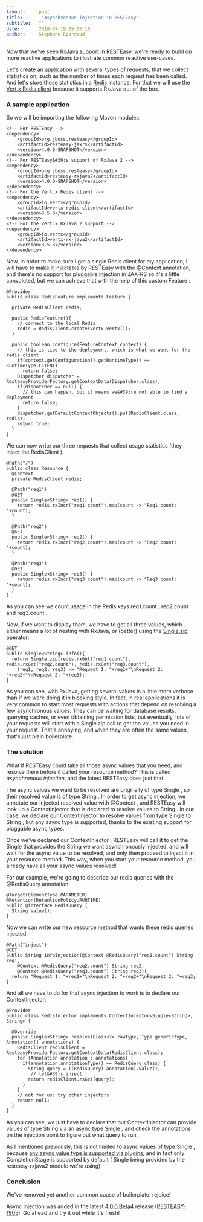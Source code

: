 ```yaml
---
layout:     post
title:       "Asynchronous injection in RESTEasy"
subtitle:   ""
date:       2018-07-19 05:05:10
author:     Stephane Epardaud
---
```


Now that we&#39;ve seen [RxJava support in RESTEasy](https://developer.jboss.org/community/resteasy/blog/2018/06/04/asynchronous-reactive-rxjava-and-beyond), we&#39;re ready to build on more reactive applications to illustrate common reactive use-cases.

Let&#39;s create an application with several types of requests, that we collect statistics on, such as the number of times each request has been called. And let&#39;s store those statistics in a [Redis](https://redis.io/) instance. For that we will use the [Vert.x Redis client](https://vertx.io/docs/vertx-redis-client/java/) because it supports RxJava out of the box.

### A sample application

So we will be importing the following Maven modules:
```
<!-- For RESTEasy -->
<dependency>
    <groupId>org.jboss.resteasy</groupId>
    <artifactId>resteasy-jaxrs</artifactId>
    <version>4.0.0-SNAPSHOT</version>
</dependency>
<!-- For RESTEasy&#39;s support of RxJava 2 -->
<dependency>
    <groupId>org.jboss.resteasy</groupId>
    <artifactId>resteasy-rxjava2</artifactId>
    <version>4.0.0-SNAPSHOT</version>
</dependency>
<!-- For the Vert.x Redis client -->
<dependency>
    <groupId>io.vertx</groupId>
    <artifactId>vertx-redis-client</artifactId>
    <version>3.5.3</version>
</dependency>
<!-- For the Vert.x RxJava 2 support -->
<dependency>
    <groupId>io.vertx</groupId>
    <artifactId>vertx-rx-java2</artifactId>
    <version>3.5.3</version>
</dependency>
```

Now, in order to make sure I get a single Redis client for my application, I will have to make it injectable by RESTEasy with the 
@Context
 annotation, and there&#39;s no support for pluggable injection in JAX-RS so it&#39;s a little convoluted, but we can achieve that with the help of this custom 
Feature
:

```
@Provider
public class RedisFeature implements Feature {

  private RedisClient redis;

  public RedisFeature(){
    // connect to the local Redis
    redis = RedisClient.create(Vertx.vertx());
  }

  public boolean configure(FeatureContext context) {
    // this is tied to the deployment, which is what we want for the redis client
    if(context.getConfiguration().getRuntimeType() == RuntimeType.CLIENT)
      return false;
    Dispatcher dispatcher = ResteasyProviderFactory.getContextData(Dispatcher.class);
    if(dispatcher == null) {
      // this can happen, but it means we&#39;re not able to find a deployment
      return false;
    }
    dispatcher.getDefaultContextObjects().put(RedisClient.class, redis);
    return true;
  }
}
```

We can now write our three requests that collect usage statistics (they inject the 
RedisClient
): 

```
@Path("/")
public class Resource {
  @Context
  private RedisClient redis;

  @Path("req1")
  @GET
  public Single<String> req1() {
    return redis.rxIncr("req1.count").map(count -> "Req1 count: "+count);
  }

  @Path("req2")
  @GET
  public Single<String> req2() {
    return redis.rxIncr("req2.count").map(count -> "Req2 count: "+count);
  }

  @Path("req3")
  @GET
  public Single<String> req3() {
    return redis.rxIncr("req3.count").map(count -> "Req3 count: "+count);
  }
}
```
As you can see we count usage in the Redis keys 
req1.count
, 
req2.count
 and 
req3.count
.

Now, if we want to display them, we have to get all three values, which either means a lot of nesting with RxJava, or (better) using the [Single.zip](http://reactivex.io/documentation/operators/zip.html) operator:

```
@GET
public Single<String> info(){
  return Single.zip(redis.rxGet("req1.count"), redis.rxGet("req2.count"), redis.rxGet("req3.count"),
    (req1, req2, req3) -> "Request 1: "+req1+"\nRequest 2: "+req2+"\nRequest 2: "+req3);  
}
```
As you can see, with RxJava, getting several values is a little more verbose than if we were doing it in blocking style. In fact, in real applications it is very common to start most requests with actions that depend on resolving a few asynchronous values. They can be waiting for database results, querying caches, or even obtaining permission lists, but eventually, lots of your requests will start with a 
Single.zip
 call to get the values you need in your request. That&#39;s annoying, and when they are often the same values, that&#39;s just plain boilerplate.

### The solution

What if RESTEasy could take all those async values that you need, and resolve them before it called your resource method? This is called _asynchronous injection_, and the latest RESTEasy does just that.

The async values we want to be resolved are originally of type 
Single<String>
, so their resolved value is of type 
String
. In order to get async injection, we annotate our injected resolved value with 
@Context
, and RESTEasy will look up a 
ContextInjector
 that is declared to resolve values to 
String
. In our case, we declare our 
ContextInjector
 to resolve values from type 
Single<String>
 to 
String
, but any async type is supported, thanks to the existing support for pluggable async types.

Once we&#39;ve declared our 
ContextInjector
, RESTEasy will call it to get the 
Single<String>
 that provides the 
String
 we want asynchronously injected, and will wait for the async value to be resolved, and only then proceed to inject it in your resource method. This way, when you start your resource method, you already have all your async values resolved!


For our example, we&#39;re going to describe our redis queries with the 
@RedisQuery
 annotation: 

```
@Target(ElementType.PARAMETER)
@Retention(RetentionPolicy.RUNTIME)
public @interface RedisQuery {
  String value();
}
```

Now we can write our new resource method that wants these redis queries injected:
```
@Path("inject")
@GET
public String infoInjection(@Context @RedisQuery("req1.count") String req1,
    @Context @RedisQuery("req2.count") String req2,
    @Context @RedisQuery("req3.count") String req3){
  return "Request 1: "+req1+"\nRequest 2: "+req2+"\nRequest 2: "+req3;
}
```

And all we have to do for that async injection to work is to declare our 
ContextInjector:
```
@Provider
public class RedisInjector implements ContextInjector<Single<String>, String> {

  @Override
  public Single<String> resolve(Class<?> rawType, Type genericType, Annotation[] annotations) {
    RedisClient redisClient = ResteasyProviderFactory.getContextData(RedisClient.class);
    for (Annotation annotation : annotations) {
      if(annotation.annotationType() == RedisQuery.class) {
        String query = ((RedisQuery) annotation).value();
         // let&#39;s inject !
        return redisClient.rxGet(query);
      }
    }
    // not for us: try other injectors
    return null;
  }
}
```

As you can see, we just have to declare that our 
ContextInjector
 can provide values of type 
String
 via an async type 
Single<String>
, and check the annotations on the injection point to figure out what query to run.


As I mentioned previously, this is not limited to async values of type 
Single
, because [any async value type is supported via plugins](https://docs.jboss.org/resteasy/docs/3.5.1.Final/userguide/html/Reactive.html), and in fact only 
CompletionStage
 is supported by default (
Single
 being provided by the 
resteasy-rxjava2
 module we&#39;re using).

### Conclusion


We&#39;ve removed yet another common cause of boilerplate: rejoice! 

Async injection was added in the latest [4.0.0.Beta4](https://developer.jboss.org/community/resteasy/blog/2018/07/02/resteasy-360final-and-400beta4) release ([RESTEASY-1905](https://issues.redhat.com/projects/RESTEASY/issues/RESTEASY-1905?filter=allopenissues)). Go ahead and try it out while it&#39;s fresh!
